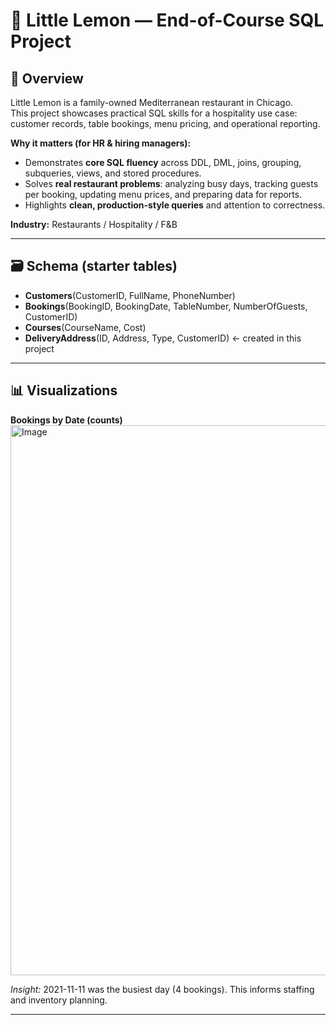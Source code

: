 # 🍋 Little Lemon — End-of-Course SQL Project

## 📌 Overview
Little Lemon is a family-owned Mediterranean restaurant in Chicago.  
This project showcases practical SQL skills for a hospitality use case: customer records, table bookings, menu pricing, and operational reporting.

**Why it matters (for HR & hiring managers):**
- Demonstrates **core SQL fluency** across DDL, DML, joins, grouping, subqueries, views, and stored procedures.
- Solves **real restaurant problems**: analyzing busy days, tracking guests per booking, updating menu prices, and preparing data for reports.
- Highlights **clean, production-style queries** and attention to correctness.

**Industry:** Restaurants / Hospitality / F&B

---

## 🗃️ Schema (starter tables)
- **Customers**(CustomerID, FullName, PhoneNumber)
- **Bookings**(BookingID, BookingDate, TableNumber, NumberOfGuests, CustomerID)
- **Courses**(CourseName, Cost)
- **DeliveryAddress**(ID, Address, Type, CustomerID) ← created in this project

---

## 📊 Visualizations
**Bookings by Date (counts)**  
<img width="1580" height="880" alt="Image" src="https://github.com/user-attachments/assets/72e73c29-e818-4183-a09c-0db7e0e9baf1" />

_Insight:_ 2021-11-11 was the busiest day (4 bookings). This informs staffing and inventory planning.

---
